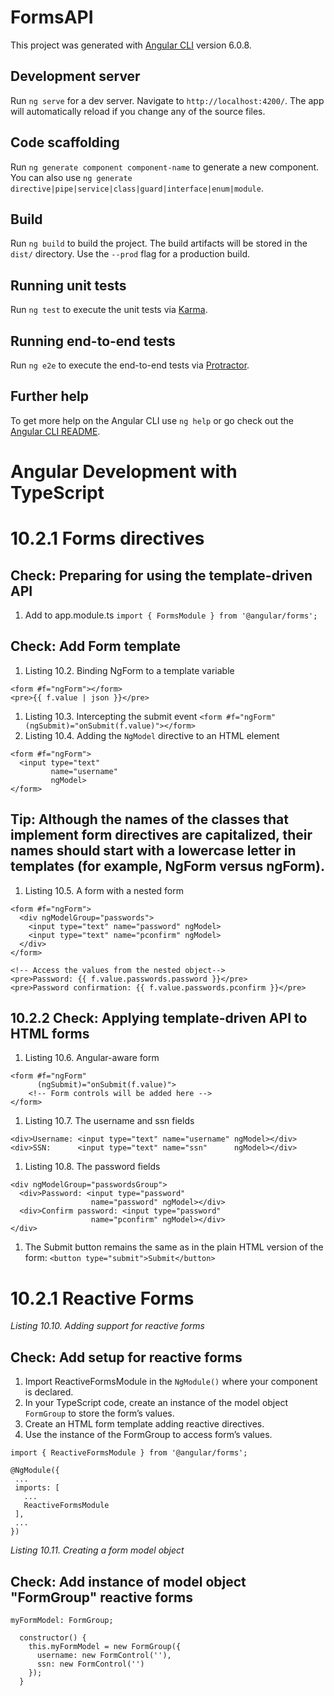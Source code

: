 # FormsAPI

This project was generated with [Angular CLI](https://github.com/angular/angular-cli) version 6.0.8.

## Development server

Run `ng serve` for a dev server. Navigate to `http://localhost:4200/`. The app will automatically reload if you change any of the source files.

## Code scaffolding

Run `ng generate component component-name` to generate a new component. You can also use `ng generate directive|pipe|service|class|guard|interface|enum|module`.

## Build

Run `ng build` to build the project. The build artifacts will be stored in the `dist/` directory. Use the `--prod` flag for a production build.

## Running unit tests

Run `ng test` to execute the unit tests via [Karma](https://karma-runner.github.io).

## Running end-to-end tests

Run `ng e2e` to execute the end-to-end tests via [Protractor](http://www.protractortest.org/).

## Further help

To get more help on the Angular CLI use `ng help` or go check out the [Angular CLI README](https://github.com/angular/angular-cli/blob/master/README.md).

# Angular Development with TypeScript

# 10.2.1  Forms directives
## Check: Preparing for using the template-driven API
1. Add to app.module.ts ```import { FormsModule } from '@angular/forms';```

## Check: Add Form template
1.  Listing 10.2. Binding NgForm to a template variable 
```
<form #f="ngForm"></form> 
<pre>{{ f.value | json }}</pre>
```
1. Listing 10.3. Intercepting the submit event ```<form #f="ngForm" (ngSubmit)="onSubmit(f.value)"></form>```
1. Listing 10.4. Adding the `NgModel` directive to an HTML element
```
<form #f="ngForm">
  <input type="text"
         name="username"
         ngModel>
</form>
```
## Tip: Although the names of the classes that implement form directives are capitalized, their names should start with a lowercase letter in templates (for example, NgForm versus ngForm).
1. Listing 10.5. A form with a nested form
```
<form #f="ngForm">
  <div ngModelGroup="passwords">
    <input type="text" name="password" ngModel>
    <input type="text" name="pconfirm" ngModel>
  </div>
</form>

<!-- Access the values from the nested object-->
<pre>Password: {{ f.value.passwords.password }}</pre>
<pre>Password confirmation: {{ f.value.passwords.pconfirm }}</pre>
```
## 10.2.2 Check: Applying template-driven API to HTML forms

1. Listing 10.6. Angular-aware form
```
<form #f="ngForm"
      (ngSubmit)="onSubmit(f.value)">
    <!-- Form controls will be added here -->
</form>
```
1. Listing 10.7. The username and ssn fields
```
<div>Username: <input type="text" name="username" ngModel></div>
<div>SSN:      <input type="text" name="ssn"      ngModel></div>
```
1. Listing 10.8. The password fields
```
<div ngModelGroup="passwordsGroup">
  <div>Password: <input type="password" 
                  name="password" ngModel></div>
  <div>Confirm password: <input type="password"
                  name="pconfirm" ngModel></div>
</div>
```
1. The Submit button remains the same as in the plain HTML version of the form: ```<button type="submit">Submit</button>```

 # 10.2.1  Reactive Forms

 *Listing 10.10. Adding support for reactive forms*
 ## Check: Add setup for reactive forms
 1. Import ReactiveFormsModule in the `NgModule()` where your component is declared.
 1. In your TypeScript code, create an instance of the model object `FormGroup` to store the form’s values.
 1. Create an HTML form template adding reactive directives.
 1. Use the instance of the FormGroup to access form’s values.

 ```
 import { ReactiveFormsModule } from '@angular/forms';

@NgModule({
  ...
  imports: [
    ...
    ReactiveFormsModule
  ],
  ...
})
```
*Listing 10.11. Creating a form model object*
## Check: Add instance of model object "FormGroup" reactive forms
```
myFormModel: FormGroup;

  constructor() {
    this.myFormModel = new FormGroup({
      username: new FormControl(''),
      ssn: new FormControl('')
    });
  }
 ``` 




